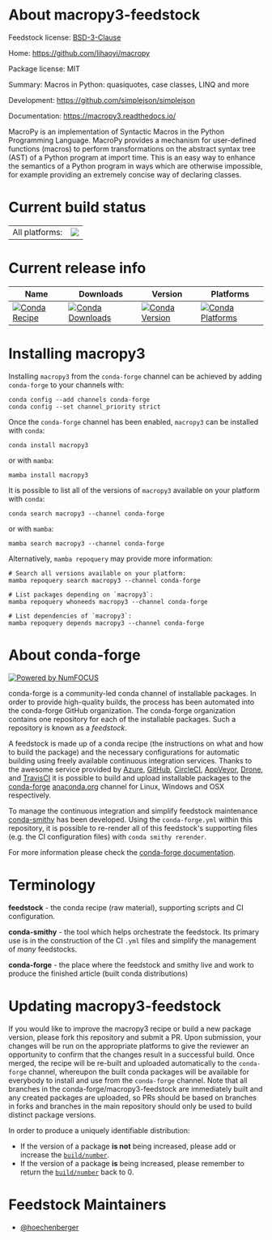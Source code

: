 About macropy3-feedstock
========================

Feedstock license: [BSD-3-Clause](https://github.com/conda-forge/macropy3-feedstock/blob/main/LICENSE.txt)

Home: https://github.com/lihaoyi/macropy

Package license: MIT

Summary: Macros in Python: quasiquotes, case classes, LINQ and more

Development: https://github.com/simplejson/simplejson

Documentation: https://macropy3.readthedocs.io/

MacroPy is an implementation of Syntactic Macros in the Python Programming
Language. MacroPy provides a mechanism for user-defined functions (macros)
to perform transformations on the abstract syntax tree (AST) of a Python
program at import time. This is an easy way to enhance the semantics of a
Python program in ways which are otherwise impossible, for example providing
an extremely concise way of declaring classes.


Current build status
====================


<table><tr><td>All platforms:</td>
    <td>
      <a href="https://dev.azure.com/conda-forge/feedstock-builds/_build/latest?definitionId=8814&branchName=main">
        <img src="https://dev.azure.com/conda-forge/feedstock-builds/_apis/build/status/macropy3-feedstock?branchName=main">
      </a>
    </td>
  </tr>
</table>

Current release info
====================

| Name | Downloads | Version | Platforms |
| --- | --- | --- | --- |
| [![Conda Recipe](https://img.shields.io/badge/recipe-macropy3-green.svg)](https://anaconda.org/conda-forge/macropy3) | [![Conda Downloads](https://img.shields.io/conda/dn/conda-forge/macropy3.svg)](https://anaconda.org/conda-forge/macropy3) | [![Conda Version](https://img.shields.io/conda/vn/conda-forge/macropy3.svg)](https://anaconda.org/conda-forge/macropy3) | [![Conda Platforms](https://img.shields.io/conda/pn/conda-forge/macropy3.svg)](https://anaconda.org/conda-forge/macropy3) |

Installing macropy3
===================

Installing `macropy3` from the `conda-forge` channel can be achieved by adding `conda-forge` to your channels with:

```
conda config --add channels conda-forge
conda config --set channel_priority strict
```

Once the `conda-forge` channel has been enabled, `macropy3` can be installed with `conda`:

```
conda install macropy3
```

or with `mamba`:

```
mamba install macropy3
```

It is possible to list all of the versions of `macropy3` available on your platform with `conda`:

```
conda search macropy3 --channel conda-forge
```

or with `mamba`:

```
mamba search macropy3 --channel conda-forge
```

Alternatively, `mamba repoquery` may provide more information:

```
# Search all versions available on your platform:
mamba repoquery search macropy3 --channel conda-forge

# List packages depending on `macropy3`:
mamba repoquery whoneeds macropy3 --channel conda-forge

# List dependencies of `macropy3`:
mamba repoquery depends macropy3 --channel conda-forge
```


About conda-forge
=================

[![Powered by
NumFOCUS](https://img.shields.io/badge/powered%20by-NumFOCUS-orange.svg?style=flat&colorA=E1523D&colorB=007D8A)](https://numfocus.org)

conda-forge is a community-led conda channel of installable packages.
In order to provide high-quality builds, the process has been automated into the
conda-forge GitHub organization. The conda-forge organization contains one repository
for each of the installable packages. Such a repository is known as a *feedstock*.

A feedstock is made up of a conda recipe (the instructions on what and how to build
the package) and the necessary configurations for automatic building using freely
available continuous integration services. Thanks to the awesome service provided by
[Azure](https://azure.microsoft.com/en-us/services/devops/), [GitHub](https://github.com/),
[CircleCI](https://circleci.com/), [AppVeyor](https://www.appveyor.com/),
[Drone](https://cloud.drone.io/welcome), and [TravisCI](https://travis-ci.com/)
it is possible to build and upload installable packages to the
[conda-forge](https://anaconda.org/conda-forge) [anaconda.org](https://anaconda.org/)
channel for Linux, Windows and OSX respectively.

To manage the continuous integration and simplify feedstock maintenance
[conda-smithy](https://github.com/conda-forge/conda-smithy) has been developed.
Using the ``conda-forge.yml`` within this repository, it is possible to re-render all of
this feedstock's supporting files (e.g. the CI configuration files) with ``conda smithy rerender``.

For more information please check the [conda-forge documentation](https://conda-forge.org/docs/).

Terminology
===========

**feedstock** - the conda recipe (raw material), supporting scripts and CI configuration.

**conda-smithy** - the tool which helps orchestrate the feedstock.
                   Its primary use is in the construction of the CI ``.yml`` files
                   and simplify the management of *many* feedstocks.

**conda-forge** - the place where the feedstock and smithy live and work to
                  produce the finished article (built conda distributions)


Updating macropy3-feedstock
===========================

If you would like to improve the macropy3 recipe or build a new
package version, please fork this repository and submit a PR. Upon submission,
your changes will be run on the appropriate platforms to give the reviewer an
opportunity to confirm that the changes result in a successful build. Once
merged, the recipe will be re-built and uploaded automatically to the
`conda-forge` channel, whereupon the built conda packages will be available for
everybody to install and use from the `conda-forge` channel.
Note that all branches in the conda-forge/macropy3-feedstock are
immediately built and any created packages are uploaded, so PRs should be based
on branches in forks and branches in the main repository should only be used to
build distinct package versions.

In order to produce a uniquely identifiable distribution:
 * If the version of a package **is not** being increased, please add or increase
   the [``build/number``](https://docs.conda.io/projects/conda-build/en/latest/resources/define-metadata.html#build-number-and-string).
 * If the version of a package **is** being increased, please remember to return
   the [``build/number``](https://docs.conda.io/projects/conda-build/en/latest/resources/define-metadata.html#build-number-and-string)
   back to 0.

Feedstock Maintainers
=====================

* [@hoechenberger](https://github.com/hoechenberger/)

